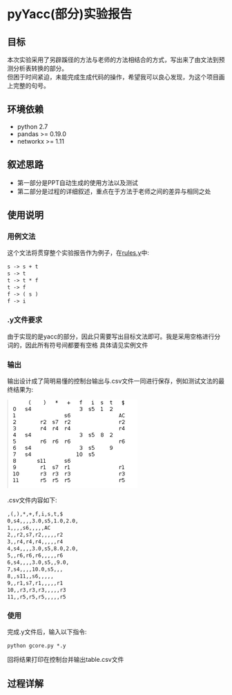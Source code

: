 # pyYacc(部分)实验报告

## 目标

本次实验采用了另辟蹊径的方法与老师的方法相结合的方式，写出来了由文法到预测分析表转换的部分。
</br>但困于时间紧迫，未能完成生成代码的操作，希望我可以良心发现，为这个项目画上完整的句号。

## 环境依赖

* python 2.7
* pandas >= 0.19.0
* networkx >= 1.11

## 叙述思路

* 第一部分是PPT自动生成的使用方法以及测试
* 第二部分是过程的详细叙述，重点在于方法于老师之间的差异与相同之处

## 使用说明

### 用例文法

这个文法将贯穿整个实验报告作为例子，在[rules.y](rules.y)中:

    s -> s + t
    s -> t
    t -> t * f
    t -> f
    f -> ( s )
    f -> i

### .y文件要求

由于实现的是yacc的部分，因此只需要写出目标文法即可。我是采用空格进行分词的，因此所有符号间都要有空格
具体请见实例文件

### 输出

输出设计成了简明易懂的控制台输出与.csv文件一同进行保存，例如测试文法的最终结果为:

![](img/test.png)

.csv文件内容如下:

    ,(,),*,+,f,i,s,t,$
    0,s4,,,,3.0,s5,1.0,2.0,
    1,,,,s6,,,,,AC
    2,,r2,s7,r2,,,,,r2
    3,,r4,r4,r4,,,,,r4
    4,s4,,,,3.0,s5,8.0,2.0,
    5,,r6,r6,r6,,,,,r6
    6,s4,,,,3.0,s5,,9.0,
    7,s4,,,,10.0,s5,,,
    8,,s11,,s6,,,,,
    9,,r1,s7,r1,,,,,r1
    10,,r3,r3,r3,,,,,r3
    11,,r5,r5,r5,,,,,r5

### 使用

完成.y文件后，输入以下指令:

    python gcore.py *.y

回将结果打印在控制台并输出table.csv文件

## 过程详解

